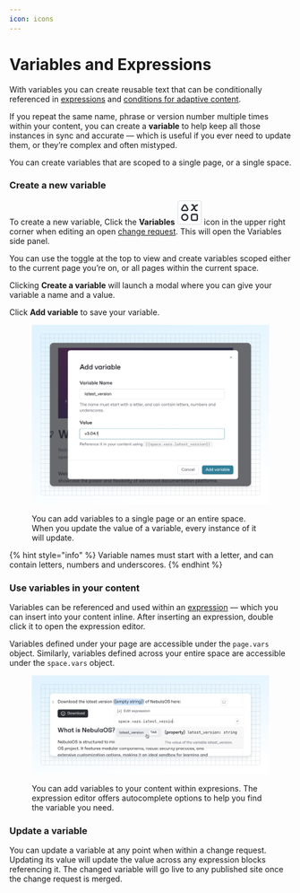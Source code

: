 ```yaml
---
icon: icons
---
```


# Variables and Expressions

With variables you can create reusable text that can be conditionally referenced in [expressions](broken-reference) and [conditions for adaptive content](broken-reference).&#x20;

If you repeat the same name, phrase or version number multiple times within your content, you can create a **variable** to help keep all those instances in sync and accurate — which is useful if you ever need to update them, or they’re complex and often mistyped.

You can create variables that are scoped to a single page, or a single space.

### Create a new variable

To create a new variable, Click the **Variables** <picture><source srcset="broken-reference" media="(prefers-color-scheme: dark)"><img src=".gitbook/assets/variables.svg" alt=""></picture> icon in the upper right corner when editing an open [change request](broken-reference). This will open the Variables side panel.

You can use the toggle at the top to view and create variables scoped either to the current page you’re on, or all pages within the current space.

Clicking **Create a variable** will launch a modal where you can give your variable a name and a value.

Click **Add variable** to save your variable.

<figure><img src=".gitbook/assets/variables.jpg" alt="A GitBook screenshot showing the Add variables screen. The variable Name box has been filled with the text ‘latest_version’ and the Value box has been filled with the text ‘v3.04.1’"><figcaption><p>You can add variables to a single page or an entire space. When you update the value of a variable, every instance of it will update.</p></figcaption></figure>

{% hint style="info" %}
Variable names must start with a letter, and can contain letters, numbers and underscores.
{% endhint %}

### Use variables in your content

Variables can be referenced and used within an [expression](broken-reference) — which you can insert into your content inline. After inserting an expression, double click it to open the expression editor.

Variables defined under your page are accessible under the `page.vars` object. Similarly, variables defined across your entire space are accessible under the `space.vars` object.&#x20;

<figure><img src=".gitbook/assets/insert-variables-expression.jpg" alt="A GitBook screenshot showing an expression block within the editor. The expression editor is open below it and the ‘space.vars.latest_version’ variable has been selected"><figcaption><p>You can add variables to your content within expresions. The expression editor offers autocomplete options to help you find the variable you need.</p></figcaption></figure>

### Update a variable

You can update a variable at any point when within a change request. Updating its value will update the value across any expression blocks referencing it. The changed variable will go live to any published site once the change request is merged.
